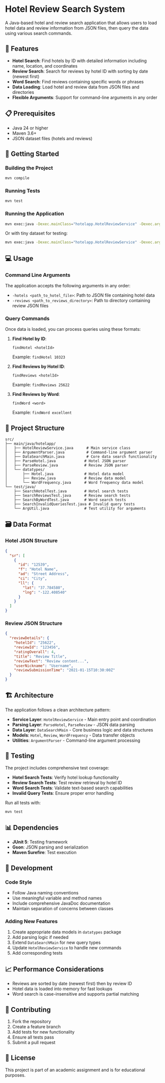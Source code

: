 # Hotel Review Search System

A Java-based hotel and review search application that allows users to load hotel data and review information from JSON files, then query the data using various search commands.

## 🏨 Features

- **Hotel Search**: Find hotels by ID with detailed information including name, location, and coordinates
- **Review Search**: Search for reviews by hotel ID with sorting by date (newest first)
- **Word Search**: Find reviews containing specific words or phrases
- **Data Loading**: Load hotel and review data from JSON files and directories
- **Flexible Arguments**: Support for command-line arguments in any order

## 📋 Prerequisites

- Java 24 or higher
- Maven 3.6+
- JSON dataset files (hotels and reviews)

## 🚀 Getting Started

### Building the Project

```bash
mvn compile
```

### Running Tests

```bash
mvn test
```

### Running the Application

```bash
mvn exec:java -Dexec.mainClass="hotelapp.HotelReviewService" -Dexec.args="-hotels dataset/hotels/hotels.json -reviews dataset/reviews"
```

Or with tiny dataset for testing:
```bash
mvn exec:java -Dexec.mainClass="hotelapp.HotelReviewService" -Dexec.args="-hotels dataset/hotelsTiny/hotel1.json -reviews dataset/reviewsTiny"
```

## 💻 Usage

### Command Line Arguments

The application accepts the following arguments in any order:

- `-hotels <path_to_hotel_file>`: Path to JSON file containing hotel data
- `-reviews <path_to_reviews_directory>`: Path to directory containing review JSON files

### Query Commands

Once data is loaded, you can process queries using these formats:

1. **Find Hotel by ID**:
   ```
   findHotel <hotelId>
   ```
   Example: `findHotel 10323`

2. **Find Reviews by Hotel ID**:
   ```
   findReviews <hotelId>
   ```
   Example: `findReviews 25622`

3. **Find Reviews by Word**:
   ```
   findWord <word>
   ```
   Example: `findWord excellent`

## 📁 Project Structure

```
src/
├── main/java/hotelapp/
│   ├── HotelReviewService.java      # Main service class
│   ├── ArgumentParser.java          # Command-line argument parser
│   ├── DataSearchMain.java          # Core data search functionality
│   ├── ParseHotel.java             # Hotel JSON parser
│   ├── ParseReview.java            # Review JSON parser
│   └── datatypes/
│       ├── Hotel.java              # Hotel data model
│       ├── Review.java             # Review data model
│       └── WordFrequency.java      # Word frequency data model
└── test/java/
    ├── SearchHotelTest.java        # Hotel search tests
    ├── SearchReviewsTest.java      # Review search tests
    ├── SearchByWordTest.java       # Word search tests
    ├── SearchInvalidQueriesTest.java # Invalid query tests
    └── ArgUtil.java                # Test utility for arguments
```

## 🗃️ Data Format

### Hotel JSON Structure
```json
{
  "sr": [
    {
      "id": "12539",
      "f": "Hotel Name",
      "ad": "Street Address",
      "ci": "City",
      "ll": {
        "lat": "37.784580",
        "lng": "-122.408540"
      }
    }
  ]
}
```

### Review JSON Structure
```json
{
  "reviewDetails": {
    "hotelId": "25622",
    "reviewId": "123456",
    "ratingOverall": 4,
    "title": "Review Title",
    "reviewText": "Review content...",
    "userNickname": "Username",
    "reviewSubmissionTime": "2021-01-15T10:30:00Z"
  }
}
```

## 🏗️ Architecture

The application follows a clean architecture pattern:

- **Service Layer**: `HotelReviewService` - Main entry point and coordination
- **Parsing Layer**: `ParseHotel`, `ParseReview` - JSON data parsing
- **Data Layer**: `DataSearchMain` - Core business logic and data structures
- **Models**: `Hotel`, `Review`, `WordFrequency` - Data transfer objects
- **Utilities**: `ArgumentParser` - Command-line argument processing

## 🧪 Testing

The project includes comprehensive test coverage:

- **Hotel Search Tests**: Verify hotel lookup functionality
- **Review Search Tests**: Test review retrieval by hotel ID
- **Word Search Tests**: Validate text-based search capabilities
- **Invalid Query Tests**: Ensure proper error handling

Run all tests with:
```bash
mvn test
```

## 📊 Dependencies

- **JUnit 5**: Testing framework
- **Gson**: JSON parsing and serialization
- **Maven Surefire**: Test execution

## 🔧 Development

### Code Style
- Follow Java naming conventions
- Use meaningful variable and method names
- Include comprehensive JavaDoc documentation
- Maintain separation of concerns between classes

### Adding New Features
1. Create appropriate data models in `datatypes` package
2. Add parsing logic if needed
3. Extend `DataSearchMain` for new query types
4. Update `HotelReviewService` to handle new commands
5. Add corresponding tests

## 📈 Performance Considerations

- Reviews are sorted by date (newest first) then by review ID
- Hotel data is loaded into memory for fast lookups
- Word search is case-insensitive and supports partial matching

## 🤝 Contributing

1. Fork the repository
2. Create a feature branch
3. Add tests for new functionality
4. Ensure all tests pass
5. Submit a pull request

## 📄 License

This project is part of an academic assignment and is for educational purposes.